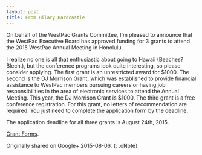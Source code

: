 ```yaml
---
layout: post
title: From Hilary Hardcastle
---
```


On behalf of the WestPac Grants Committee, I'm pleased to announce that the WestPac Executive Board has approved funding for 3 grants to attend the 2015 WestPac Annual Meeting in Honolulu.

I realize no one is all that enthusiastic about going to Hawaii (Beaches? Blech.), but the conference programs look quite interesting, so please consider applying. The first grant is an unrestricted award for $1000\. The second is the DJ Morrison Grant, which was established to provide financial assistance to WestPac members pursuing careers or having job responsibilities in the area of electronic services to attend the Annual Meeting. This year, the DJ Morrison Grant is $1000\. The third grant is a free conference registration. For this grant, no letters of recommendation are required. You just need to complete the application form by the deadline.

The application deadline for all three grants is August 24th, 2015.

[Grant Forms](http://chapters.aallnet.org/westpac/grants.asp).

Originally shared on Google+ 2015-08-06.
{: .oNote}
